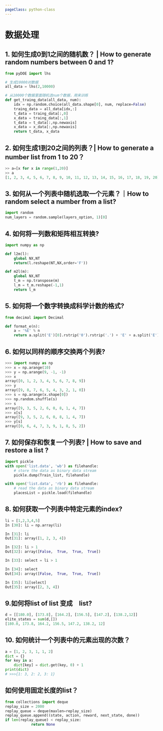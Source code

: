 ```yaml
---
pageClass: python-class
---
```


<!--
 * @Description: 
 * @Author: Jack Huang
 * @Github: https://github.com/HuangJiaLian
 * @Date: 2019-09-12 15:20:27
 * @LastEditors: Jack Huang
 * @LastEditTime: 2019-09-12 15:52:48
 -->
# 数据处理

## 1. 如何生成0到1之间的随机数？ | How to generate random numbers between 0 and 1?

```python
from pyDOE import lhs

# 生成10000对数据
all_data = lhs(2,10000)

# 从10000个数据里面随机选num个数据，用来训练
def get_traing_data(all_data, num):
    idx = np.random.choice(all_data.shape[0], num, replace=False)
    traing_data = all_data[idx,:]
    t_data = traing_data[:,0]
    x_data = traing_data[:,1]
    t_data = t_data[:,np.newaxis]
    x_data = x_data[:,np.newaxis]
    return t_data, x_data
```

## 2. 如何生成1到20之间的列表？| How to generate a number list from 1 to 20？ 
```python
>> a=[x for x in range(1,20)]
>> a
[1, 2, 3, 4, 5, 6, 7, 8, 9, 10, 11, 12, 13, 14, 15, 16, 17, 18, 19, 20]
```

## 3. 如何从一个列表中随机选取一个元素？｜How to random select a number from a list?
``` python
import random
num_layers = random.sample(layers_option, 1)[0]
```

## 4. 如何将一列数和矩阵相互转换?
``` python
import numpy as np

def l2m(l):
    global NX,NT
    return(l.reshape(NT,NX,order='F'))

def m2l(m):
    global NX,NT
    t_m = np.transpose(m)
    l_m = t_m.reshape(-1,1)
    return l_m
```

## 5. 如何将一个数字转换成科学计数的格式?
``` python
from decimal import Decimal

def format_e(n):
    a = '%E' % n
    return a.split('E')[0].rstrip('0').rstrip('.') + 'E' + a.split('E')[1]
```

## 6. 如何以同样的顺序交换两个列表?
``` python
>>> import numpy as np
>>> x = np.arange(10)
>>> y = np.arange(9, -1, -1)
>>> x
array([0, 1, 2, 3, 4, 5, 6, 7, 8, 9])
>>> y
array([9, 8, 7, 6, 5, 4, 3, 2, 1, 0])
>>> s = np.arange(x.shape[0])
>>> np.random.shuffle(s)
>>> s
array([9, 3, 5, 2, 6, 0, 8, 1, 4, 7])
>>> x[s]
array([9, 3, 5, 2, 6, 0, 8, 1, 4, 7])
>>> y[s]
array([0, 6, 4, 7, 3, 9, 1, 8, 5, 2])
```

## 7. 如何保存和恢复一个列表? | How to save and restore a list ?
```python
import pickle
with open('list.data', 'wb') as filehandle:
    # store the data as binary data stream
    pickle.dump(Train_list, filehandle)

with open('list.data', 'rb') as filehandle:  
    # read the data as binary data stream
    placesList = pickle.load(filehandle)
```

## 8. 如何获取一个列表中特定元素的index? 
```python
li = [1,2,3,4,5]
In [30]: li = np.array(li)                                                           

In [31]: li                                                                          
Out[31]: array([1, 2, 3, 4])

In [32]: li > 1                                                                      
Out[32]: array([False,  True,  True,  True])

In [33]: select = li > 1                                                             

In [34]: select                                                                      
Out[34]: array([False,  True,  True,  True])

In [35]: li[select]                                                                  
Out[35]: array([2, 3, 4])

```

## 9.如何将list of list 变成　list?
```python
d = [[180.0], [173.8], [164.2], [156.5], [147.2], [138.2,12]]
elite_states = sum(d,[])
[180.0, 173.8, 164.2, 156.5, 147.2, 138.2, 12]
```

## 10. 如何统计一个列表中的元素出现的次数？
```python
a = [1, 2, 3, 1, 1, 2]
dict = {}
for key in a:
    dict[key] = dict.get(key, 0) + 1
print(dict)
# >>>{1: 3, 2: 2, 3: 1}
```

## 如何使用固定长度的list？
```python
from collections import deque
replay_size = 2000
replay_queue = deque(maxlen=replay_size)
replay_queue.append((state, action, reward, next_state, done))
if len(replay_queue) < replay_size:
			return None
```